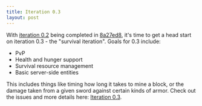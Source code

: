 ```yaml
---
title: Iteration 0.3
layout: post
---
```


With [iteration 0.2](https://github.com/SirCmpwn/Craft.Net/issues?milestone=3&state=closed) being completed
in [8a27ed8](https://github.com/SirCmpwn/Craft.Net/commit/8a27ed8c148ea220ab5d98af98d36f7eeed99e34), it's
time to get a head start on iteration 0.3 - the "survival iteration".  Goals for 0.3 include:

* PvP
* Health and hunger support
* Survival resource management
* Basic server-side entities

This includes things like timing how long it takes to mine a block, or the damage taken from a given sword
against certain kinds of armor. Check out the issues and more details here:
[Iteration 0.3](https://github.com/SirCmpwn/Craft.Net/issues/milestones).
